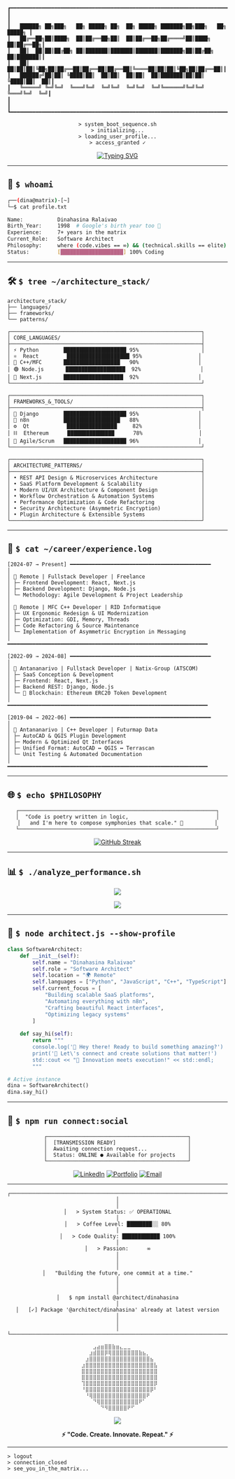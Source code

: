 ```
┏━━━━━━━━━━━━━━━━━━━━━━━━━━━━━━━━━━━━━━━━━━━━━━━━━━━━━━━━━━━━━━━━━━━━━━━━━━━━━┓
┃                                                                             ┃
┃   ██████╗ ██╗███╗   ██╗ █████╗ ██╗  ██╗ █████╗ ███████╗██╗███╗   ██╗ █████╗ ┃
┃   ██╔══██╗██║████╗  ██║██╔══██╗██║  ██║██╔══██╗██╔════╝██║████╗  ██║██╔══██╗┃
┃   ██║  ██║██║██╔██╗ ██║███████║███████║███████║███████╗██║██╔██╗ ██║███████║┃
┃   ██║  ██║██║██║╚██╗██║██╔══██║██╔══██║██╔══██║╚════██║██║██║╚██╗██║██╔══██║┃
┃   ██████╔╝██║██║ ╚████║██║  ██║██║  ██║██║  ██║███████║██║██║ ╚████║██║  ██║┃
┃   ╚═════╝ ╚═╝╚═╝  ╚═══╝╚═╝  ╚═╝╚═╝  ╚═╝╚═╝  ╚═╝╚══════╝╚═╝╚═╝  ╚═══╝╚═╝  ╚═╝┃
┃                                                                             ┃
┗━━━━━━━━━━━━━━━━━━━━━━━━━━━━━━━━━━━━━━━━━━━━━━━━━━━━━━━━━━━━━━━━━━━━━━━━━━━━━┛
```

<div align="center">

```ascii
> system_boot_sequence.sh
> initializing...
> loading_user_profile...
> access_granted ✓
```

[![Typing SVG](https://readme-typing-svg.herokuapp.com?font=Fira+Code&size=22&duration=3000&pause=1000&color=00FF00&center=true&vCenter=true&width=600&lines=Software+Architect+%7C+Fullstack+Developer;Born+1998+%E2%80%A2+Same+Age+as+Google+%F0%9F%8C%90;7+Years+of+Code+%26+Caffeine+%E2%98%95;Vibes+%2B+Technical+Excellence+%F0%9F%9A%80)](https://git.io/typing-svg)

</div>

---

## 📡 `$ whoami`

```bash
┌──(dina@matrix)-[~]
└─$ cat profile.txt

Name:           Dinahasina Ralaivao
Birth_Year:     1998  # Google's birth year too 🎂
Experience:     7+ years in the matrix
Current_Role:   Software Architect
Philosophy:     where (code.vibes == ∞) && (technical.skills == elite)
Status:         [████████████████████] 100% Coding
```

---

## 🛠️ `$ tree ~/architecture_stack/`

```terminal
architecture_stack/
├── languages/
├── frameworks/
└── patterns/

┌─────────────────────────────────────────────────────────────┐
│ CORE_LANGUAGES/                                             │
├─────────────────────────────────────────────────────────────┤
│ ⚡ Python        ████████████████████ 95%                    │
│ ⚛️  React         ████████████████████ 95%                  │
│ 🔧 C++/MFC       ██████████████████   90%                   │
│ 🟢 Node.js       ███████████████████  92%                   │
│ 🎯 Next.js       ███████████████████  92%                   │
└─────────────────────────────────────────────────────────────┘

┌─────────────────────────────────────────────────────────────┐
│ FRAMEWORKS_&_TOOLS/                                         │
├─────────────────────────────────────────────────────────────┤
│ 🎸 Django        ████████████████████ 95%                   │
│ 🤖 n8n           ██████████████████   88%                   │
│ ⚙️  Qt            ████████████████     82%                  │
│ ⛓️  Ethereum      ███████████████      78%                  │
│ 🔄 Agile/Scrum   ████████████████████ 96%                   │
└─────────────────────────────────────────────────────────────┘

┌─────────────────────────────────────────────────────────────┐
│ ARCHITECTURE_PATTERNS/                                      │
├─────────────────────────────────────────────────────────────┤
│ • REST API Design & Microservices Architecture              │
│ • SaaS Platform Development & Scalability                   │
│ • Modern UI/UX Architecture & Component Design              │
│ • Workflow Orchestration & Automation Systems               │
│ • Performance Optimization & Code Refactoring               │
│ • Security Architecture (Asymmetric Encryption)             │
│ • Plugin Architecture & Extensible Systems                  │
└─────────────────────────────────────────────────────────────┘
```

---

## 💼 `$ cat ~/career/experience.log`

```log
[2024-07 → Present] ━━━━━━━━━━━━━━━━━━━━━━━━━━━━━━━━━━━━━━━━━━━━━
│ 
│ 📍 Remote | Fullstack Developer | Freelance
│ ├─ Frontend Development: React, Next.js
│ ├─ Backend Development: Django, Node.js
│ └─ Methodology: Agile Development & Project Leadership
│
│ 📍 Remote | MFC C++ Developer | RID Informatique
│ ├─ UX Ergonomic Redesign & UI Modernization
│ ├─ Optimization: GDI, Memory, Threads
│ ├─ Code Refactoring & Source Maintenance
│ └─ Implementation of Asymmetric Encryption in Messaging
│
━━━━━━━━━━━━━━━━━━━━━━━━━━━━━━━━━━━━━━━━━━━━━━━━━━━━━━━━━━━━━━━━

[2022-09 → 2024-08] ━━━━━━━━━━━━━━━━━━━━━━━━━━━━━━━━━━━━━━━━━━━━━
│ 
│ 📍 Antananarivo | Fullstack Developer | Natix-Group (ATSCOM)
│ ├─ SaaS Conception & Development
│ ├─ Frontend: React, Next.js
│ ├─ Backend REST: Django, Node.js
│ └─ 🔗 Blockchain: Ethereum ERC20 Token Development
│
━━━━━━━━━━━━━━━━━━━━━━━━━━━━━━━━━━━━━━━━━━━━━━━━━━━━━━━━━━━━━━━━

[2019-04 → 2022-06] ━━━━━━━━━━━━━━━━━━━━━━━━━━━━━━━━━━━━━━━━━━━━━
│ 
│ 📍 Antananarivo | C++ Developer | Futurmap Data
│ ├─ AutoCAD & QGIS Plugin Development
│ ├─ Modern & Optimized Qt Interfaces
│ ├─ Unified Format: AutoCAD ↔ QGIS ↔ Terrascan
│ └─ Unit Testing & Automated Documentation
│
━━━━━━━━━━━━━━━━━━━━━━━━━━━━━━━━━━━━━━━━━━━━━━━━━━━━━━━━━━━━━━━━
```

---

## 🌐 `$ echo $PHILOSOPHY`

<div align="center">

```ascii
┌───────────────────────────────────────────────────────────────┐
│  "Code is poetry written in logic,                            │
│   and I'm here to compose symphonies that scale." 🎵          │
└───────────────────────────────────────────────────────────────┘
```

[![GitHub Streak](https://github-readme-streak-stats.herokuapp.com/?user=dinahasina1&theme=dark&background=0D1117&border=00FF00&stroke=00FF00&ring=00FF00&fire=00FF00&currStreakLabel=00FF00)](https://git.io/streak-stats)

</div>

---

## 📊 `$ ./analyze_performance.sh`

<div align="center">

![](https://github-readme-stats.vercel.app/api?username=dinahasina1&show_icons=true&theme=dark&bg_color=0D1117&border_color=00FF00&icon_color=00FF00&text_color=00FF00&title_color=00FF00)

![](https://github-readme-stats.vercel.app/api/top-langs/?username=dinahasina1&layout=compact&theme=dark&bg_color=0D1117&border_color=00FF00&text_color=00FF00&title_color=00FF00)

</div>

---

## 🎯 `$ node architect.js --show-profile`

```python
class SoftwareArchitect:
    def __init__(self):
        self.name = "Dinahasina Ralaivao"
        self.role = "Software Architect"
        self.location = "🌍 Remote"
        self.languages = ["Python", "JavaScript", "C++", "TypeScript"]
        self.current_focus = [
            "Building scalable SaaS platforms",
            "Automating everything with n8n",
            "Crafting beautiful React interfaces",
            "Optimizing legacy systems"
        ]
        
    def say_hi(self):
        return """
        console.log('👋 Hey there! Ready to build something amazing?')
        print('💼 Let\'s connect and create solutions that matter!')
        std::cout << "🚀 Innovation meets execution!" << std::endl;
        """

# Active instance
dina = SoftwareArchitect()
dina.say_hi()
```

---

## 🔗 `$ npm run connect:social`

<div align="center">

```ascii
┌─────────────────────────────────────────────┐
│  [TRANSMISSION READY]                       │
│  Awaiting connection request...             │
│  Status: ONLINE ● Available for projects    │
└─────────────────────────────────────────────┘
```

[![LinkedIn](https://img.shields.io/badge/LinkedIn-0077B5?style=for-the-badge&logo=linkedin&logoColor=white)](https://www.linkedin.com/in/dinahasina/)
[![Portfolio](https://img.shields.io/badge/Portfolio-00FF00?style=for-the-badge&logo=google-chrome&logoColor=black)](https://portfolio.link)
[![Email](https://img.shields.io/badge/Email-D14836?style=for-the-badge&logo=gmail&logoColor=white)](mailto:dinahasina.michel.ralaivao@esti.mg)

</div>

---

<div align="center">

```ascii
┌───────────────────────────────────────────────────────────────────────┐
│                                                                       │
│   > System Status: ✅ OPERATIONAL                                     │
│   > Coffee Level: ████████░░ 80%                                      │
│   > Code Quality: ████████████ 100%                                   │
│   > Passion:      ∞                                                   │
│                                                                       │
│   "Building the future, one commit at a time."                        │
│                                                                       │
│   $ npm install @architect/dinahasina                                 │
│   [✓] Package '@architect/dinahasina' already at latest version       │
│                                                                       │
└───────────────────────────────────────────────────────────────────────┘
```

```
⠀⠀⠀⠀⠀⠀⣠⣴⣶⣿⣿⣷⣶⣄⣀⣀⠀⠀⠀⠀⠀⠀⠀⠀⠀
⠀⠀⠀⠀⠀⣰⣾⣿⣿⡿⢿⣿⣿⣿⣿⣿⣿⣿⣷⣦⡀⠀⠀⠀⠀
⠀⠀⠀⠀⣰⣿⣿⣿⣿⣿⣿⣿⣿⣿⣿⣿⣿⣿⣿⣿⣿⣦⠀⠀⠀
⠀⠀⠀⣰⣿⣿⣿⣿⣿⣿⣿⣿⣿⣿⣿⣿⣿⣿⣿⣿⣿⣿⣧⠀⠀
⠀⠀⠀⣿⣿⣿⣿⣿⣿⣿⣿⣿⣿⣿⣿⣿⣿⣿⣿⣿⣿⣿⣿⠀⠀
⠀⠀⠀⣿⣿⣿⣿⣿⣿⣿⣿⣿⣿⣿⣿⣿⣿⣿⣿⣿⣿⣿⣿⠀⠀
⠀⠀⠀⢹⣿⣿⣿⣿⣿⣿⣿⣿⣿⣿⣿⣿⣿⣿⣿⣿⣿⣿⡿⠀⠀
⠀⠀⠀⠘⣿⣿⣿⣿⣿⣿⣿⣿⣿⣿⣿⣿⣿⣿⣿⣿⣿⡿⠃⠀⠀
⠀⠀⠀⠀⠘⢿⣿⣿⣿⣿⣿⣿⣿⣿⣿⣿⣿⣿⣿⣿⠟⠀⠀⠀⠀
⠀⠀⠀⠀⠀⠀⠙⢿⣿⣿⣿⣿⣿⣿⣿⣿⣿⣿⠟⠁⠀⠀⠀⠀⠀
⠀⠀⠀⠀⠀⠀⠀⠀⠙⠻⣿⣿⣿⣿⣿⠟⠋⠀⠀⠀⠀⠀⠀⠀⠀
```

![](https://komarev.com/ghpvc/?username=dinahasina1&color=00FF00&style=for-the-badge&label=PROFILE+VIEWS)

**⚡ "Code. Create. Innovate. Repeat." ⚡**

</div>

---

```terminal
> logout
> connection_closed
> see_you_in_the_matrix...
```

